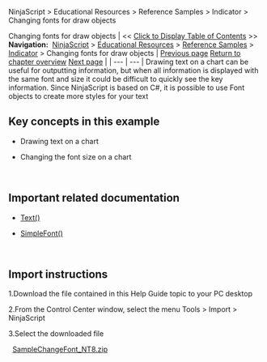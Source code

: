 ﻿
NinjaScript > Educational Resources > Reference Samples > Indicator > Changing fonts for draw objects

Changing fonts for draw objects
| << [Click to Display Table of Contents](changing_fonts_for_draw_object.md) >> **Navigation:**     [NinjaScript](ninjascript-1.md) > [Educational Resources](educational_resources-1.md) > [Reference Samples](reference_samples-1.md) > [Indicator](indicator2-1.md) > Changing fonts for draw objects | [Previous page](calculating_the_highest_high_o-1.md) [Return to chapter overview](indicator2-1.md) [Next page](coloring_a_region-1.md) |
| --- | --- |
Drawing text on a chart can be useful for outputting information, but when all information is displayed with the same font and size it could be difficult to quickly see the key information. Since NinjaScript is based on C#, it is possible to use Font objects to create more styles for your text
 
## Key concepts in this example
- Drawing text on a chart

- Changing the font size on a chart

 
## Important related documentation
- [Text()](text-1.md)

- [SimpleFont()](simplefont_class-1.md)

 
## Import instructions
1.Download the file contained in this Help Guide topic to your PC desktop

2.From the Control Center window, select the menu Tools > Import > NinjaScript

3.Select the downloaded file

 
[SampleChangeFont_NT8.zip](samples/SampleChangeFont_NT8.zip)
